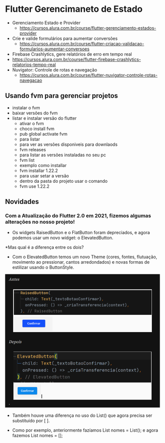 # Flutter Gerencimaneto de Estado
* Gerenciamento Estado e Provider
  * https://cursos.alura.com.br/course/flutter-gerenciamento-estados-provider
* Crie e valide formulários para aumentar conversões
  * https://cursos.alura.com.br/course/flutter-criacao-validacao-formularios-aumentar-conversoes
*  Firebase Crashlytics, gere relatórios de erro em tempo real
  * https://cursos.alura.com.br/course/flutter-firebase-crashlytics-relatorios-tempo-real
* Nuvigator: Controle de rotas e navegação
  * https://cursos.alura.com.br/course/flutter-nuvigator-controle-rotas-navegacao
  
## Usando fvm para gerenciar projetos
* instalar o fvm
* baixar versões do fvm
* listar e instalar versão do flutter
  * ativar o fvm
   * choco install fvm
   * pub global activate fvm
  * para listar
   * para ver as versões disponiveis para downlaods 
    * fvm releases
   * para listar as versões instaladas no seu pc 
   * fvm list
  * exemplo como installar
   * fvm installar 1.22.2
  * para usar setar a versão
   * dentro da pasta do projeto usar o comando
   * fvm use 1.22.2

## Novidades

### Com a Atualização do Flutter 2.0 em 2021, fizemos algumas alterações no nosso projeto!

* Os widgets RaisedButton e o FlatButton foram depreciados, e agora podemos usar um novo widget: o ElevatedButton.

*Mas qual é a diferença entre os dois?

* Com o ElevatedButton temos um novo Theme (cores, fontes, flutuação, movimento ao pressionar, cantos arredondados) e novas formas de estilizar usando o ButtonStyle.

![img.png](img.png)

* Também houve uma diferença no uso do List() que agora precisa ser substituído por [ ].

* Como por exemplo, anteriormente fazíamos List nomes = List(); e agora fazemos List nomes = [];
